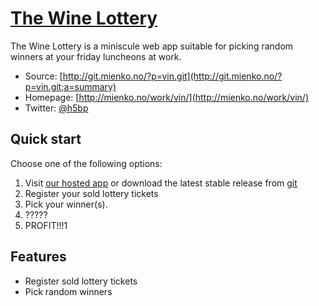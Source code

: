 # [The Wine Lottery](http://vin.mienko.no/)

The Wine Lottery is a miniscule web app suitable for picking random winners at your friday luncheons at work.

* Source: [http://git.mienko.no/?p=vin.git](http://git.mienko.no/?p=vin.git;a=summary)
* Homepage: [http://mienko.no/work/vin/](http://mienko.no/work/vin/)
* Twitter: [@h5bp](http://twitter.com/mienkono)


## Quick start

Choose one of the following options:

1. Visit [our hosted app](http://vin.mienko.no/) or download the latest stable release from
   [git](http://git.mienko.no/?p=vin.git;a=summary)
2. Register your sold lottery tickets
3. Pick your winner(s).
4. ?????
5. PROFIT!!!1


## Features

* Register sold lottery tickets
* Pick random winners
